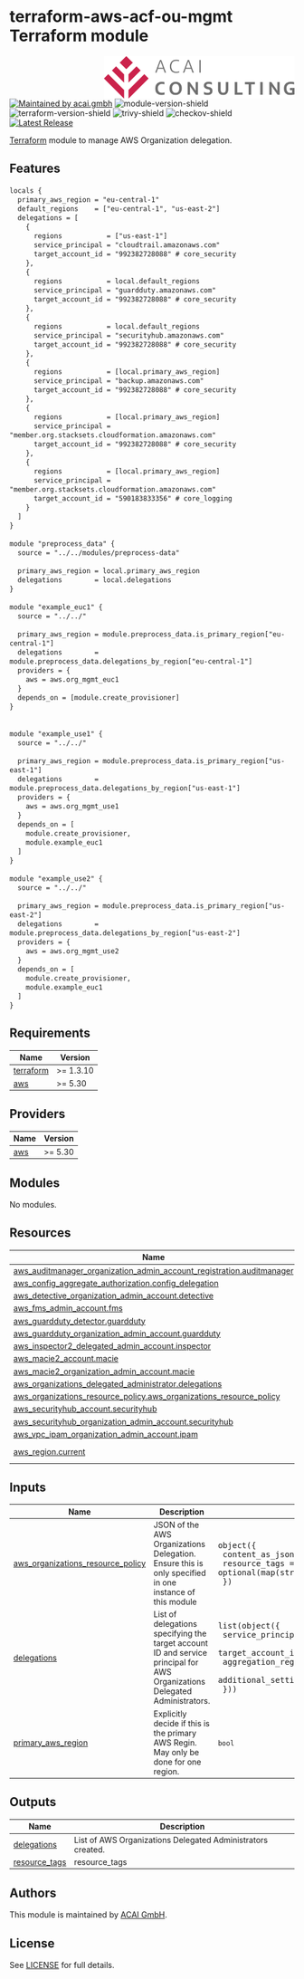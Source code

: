 # terraform-aws-acf-ou-mgmt Terraform module

<!-- LOGO -->
<a href="https://acai.gmbh">    
  <img src="https://github.com/acai-consulting/acai.public/raw/main/logo/logo_github_readme.png" alt="acai logo" title="ACAI" align="right" height="75" />
</a>

<!-- SHIELDS -->
[![Maintained by acai.gmbh][acai-shield]][acai-url]
![module-version-shield]
![terraform-version-shield]
![trivy-shield]
![checkov-shield]
[![Latest Release][release-shield]][release-url]

<!-- DESCRIPTION -->
[Terraform][terraform-url] module to manage AWS Organization delegation.

<!-- FEATURES -->
## Features

``` hcl
locals {
  primary_aws_region = "eu-central-1"
  default_regions    = ["eu-central-1", "us-east-2"]
  delegations = [
    {
      regions           = ["us-east-1"]
      service_principal = "cloudtrail.amazonaws.com"
      target_account_id = "992382728088" # core_security
    },
    {
      regions           = local.default_regions
      service_principal = "guardduty.amazonaws.com"
      target_account_id = "992382728088" # core_security      
    },
    {
      regions           = local.default_regions
      service_principal = "securityhub.amazonaws.com"
      target_account_id = "992382728088" # core_security
    },
    {
      regions           = [local.primary_aws_region]
      service_principal = "backup.amazonaws.com"
      target_account_id = "992382728088" # core_security
    },
    {
      regions           = [local.primary_aws_region]
      service_principal = "member.org.stacksets.cloudformation.amazonaws.com"
      target_account_id = "992382728088" # core_security
    },
    {
      regions           = [local.primary_aws_region]
      service_principal = "member.org.stacksets.cloudformation.amazonaws.com"
      target_account_id = "590183833356" # core_logging
    }
  ]
}

module "preprocess_data" {
  source = "../../modules/preprocess-data"

  primary_aws_region = local.primary_aws_region
  delegations        = local.delegations
}

module "example_euc1" {
  source = "../../"

  primary_aws_region = module.preprocess_data.is_primary_region["eu-central-1"]
  delegations        = module.preprocess_data.delegations_by_region["eu-central-1"]
  providers = {
    aws = aws.org_mgmt_euc1
  }
  depends_on = [module.create_provisioner]
}


module "example_use1" {
  source = "../../"

  primary_aws_region = module.preprocess_data.is_primary_region["us-east-1"]
  delegations        = module.preprocess_data.delegations_by_region["us-east-1"]
  providers = {
    aws = aws.org_mgmt_use1
  }
  depends_on = [
    module.create_provisioner,
    module.example_euc1
  ]
}

module "example_use2" {
  source = "../../"

  primary_aws_region = module.preprocess_data.is_primary_region["us-east-2"]
  delegations        = module.preprocess_data.delegations_by_region["us-east-2"]
  providers = {
    aws = aws.org_mgmt_use2
  }
  depends_on = [
    module.create_provisioner,
    module.example_euc1
  ]
}
```

<!-- BEGIN_TF_DOCS -->
## Requirements

| Name | Version |
|------|---------|
| <a name="requirement_terraform"></a> [terraform](#requirement\_terraform) | >= 1.3.10 |
| <a name="requirement_aws"></a> [aws](#requirement\_aws) | >= 5.30 |

## Providers

| Name | Version |
|------|---------|
| <a name="provider_aws"></a> [aws](#provider\_aws) | >= 5.30 |

## Modules

No modules.

## Resources

| Name | Type |
|------|------|
| [aws_auditmanager_organization_admin_account_registration.auditmanager](https://registry.terraform.io/providers/hashicorp/aws/latest/docs/resources/auditmanager_organization_admin_account_registration) | resource |
| [aws_config_aggregate_authorization.config_delegation](https://registry.terraform.io/providers/hashicorp/aws/latest/docs/resources/config_aggregate_authorization) | resource |
| [aws_detective_organization_admin_account.detective](https://registry.terraform.io/providers/hashicorp/aws/latest/docs/resources/detective_organization_admin_account) | resource |
| [aws_fms_admin_account.fms](https://registry.terraform.io/providers/hashicorp/aws/latest/docs/resources/fms_admin_account) | resource |
| [aws_guardduty_detector.guardduty](https://registry.terraform.io/providers/hashicorp/aws/latest/docs/resources/guardduty_detector) | resource |
| [aws_guardduty_organization_admin_account.guardduty](https://registry.terraform.io/providers/hashicorp/aws/latest/docs/resources/guardduty_organization_admin_account) | resource |
| [aws_inspector2_delegated_admin_account.inspector](https://registry.terraform.io/providers/hashicorp/aws/latest/docs/resources/inspector2_delegated_admin_account) | resource |
| [aws_macie2_account.macie](https://registry.terraform.io/providers/hashicorp/aws/latest/docs/resources/macie2_account) | resource |
| [aws_macie2_organization_admin_account.macie](https://registry.terraform.io/providers/hashicorp/aws/latest/docs/resources/macie2_organization_admin_account) | resource |
| [aws_organizations_delegated_administrator.delegations](https://registry.terraform.io/providers/hashicorp/aws/latest/docs/resources/organizations_delegated_administrator) | resource |
| [aws_organizations_resource_policy.aws_organizations_resource_policy](https://registry.terraform.io/providers/hashicorp/aws/latest/docs/resources/organizations_resource_policy) | resource |
| [aws_securityhub_account.securityhub](https://registry.terraform.io/providers/hashicorp/aws/latest/docs/resources/securityhub_account) | resource |
| [aws_securityhub_organization_admin_account.securityhub](https://registry.terraform.io/providers/hashicorp/aws/latest/docs/resources/securityhub_organization_admin_account) | resource |
| [aws_vpc_ipam_organization_admin_account.ipam](https://registry.terraform.io/providers/hashicorp/aws/latest/docs/resources/vpc_ipam_organization_admin_account) | resource |
| [aws_region.current](https://registry.terraform.io/providers/hashicorp/aws/latest/docs/data-sources/region) | data source |

## Inputs

| Name | Description | Type | Default | Required |
|------|-------------|------|---------|:--------:|
| <a name="input_aws_organizations_resource_policy"></a> [aws\_organizations\_resource\_policy](#input\_aws\_organizations\_resource\_policy) | JSON of the AWS Organizations Delegation. Ensure this is only specified in one instance of this module | <pre>object({<br>    content_as_json = string<br>    resource_tags   = optional(map(string))<br>  })</pre> | `null` | no |
| <a name="input_delegations"></a> [delegations](#input\_delegations) | List of delegations specifying the target account ID and service principal for AWS Organizations Delegated Administrators. | <pre>list(object({<br>    service_principal : string # https://docs.aws.amazon.com/organizations/latest/userguide/orgs_integrate_services_list.html<br>    target_account_id : string<br>    aggregation_region : optional(string)<br>    additional_settings = optional(map(string))<br>  }))</pre> | `[]` | no |
| <a name="input_primary_aws_region"></a> [primary\_aws\_region](#input\_primary\_aws\_region) | Explicitly decide if this is the primary AWS Regin. May only be done for one region. | `bool` | `false` | no |

## Outputs

| Name | Description |
|------|-------------|
| <a name="output_delegations"></a> [delegations](#output\_delegations) | List of AWS Organizations Delegated Administrators created. |
| <a name="output_resource_tags"></a> [resource\_tags](#output\_resource\_tags) | resource\_tags |
<!-- END_TF_DOCS -->

<!-- AUTHORS -->
## Authors

This module is maintained by [ACAI GmbH][acai-url].

<!-- LICENSE -->
## License

See [LICENSE][license-url] for full details.

<!-- MARKDOWN LINKS & IMAGES -->
[acai-shield]: https://img.shields.io/badge/maintained_by-acai.gmbh-CB224B?style=flat
[acai-url]: https://acai.gmbh
[module-version-shield]: https://img.shields.io/badge/module_version-1.0.4-CB224B?style=flat
[terraform-version-shield]: https://img.shields.io/badge/tf-%3E%3D1.3.10-blue.svg?style=flat&color=blueviolet
[trivy-shield]: https://img.shields.io/badge/trivy-passed-green
[checkov-shield]: https://img.shields.io/badge/checkov-passed-green
[release-shield]: https://img.shields.io/github/v/release/acai-consulting/terraform-aws-acf-org-delegation?style=flat&color=success
[release-url]: https://github.com/acai-consulting/terraform-aws-acf-org-delegation/releases
[license-url]: https://github.com/acai-consulting/terraform-aws-acf-org-delegation/tree/main/LICENSE.md
[terraform-url]: https://www.terraform.io
